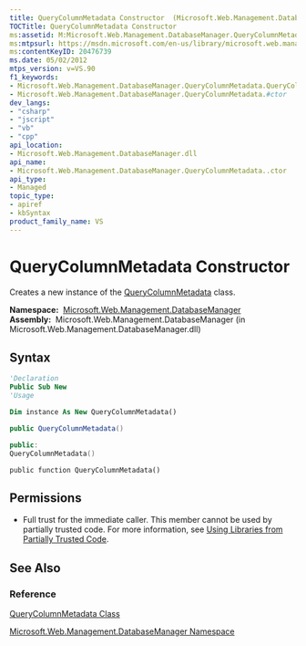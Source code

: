 ```yaml
---
title: QueryColumnMetadata Constructor  (Microsoft.Web.Management.DatabaseManager)
TOCTitle: QueryColumnMetadata Constructor
ms:assetid: M:Microsoft.Web.Management.DatabaseManager.QueryColumnMetadata.#ctor
ms:mtpsurl: https://msdn.microsoft.com/en-us/library/microsoft.web.management.databasemanager.querycolumnmetadata.querycolumnmetadata(v=VS.90)
ms:contentKeyID: 20476739
ms.date: 05/02/2012
mtps_version: v=VS.90
f1_keywords:
- Microsoft.Web.Management.DatabaseManager.QueryColumnMetadata.QueryColumnMetadata
- Microsoft.Web.Management.DatabaseManager.QueryColumnMetadata.#ctor
dev_langs:
- "csharp"
- "jscript"
- "vb"
- "cpp"
api_location:
- Microsoft.Web.Management.DatabaseManager.dll
api_name:
- Microsoft.Web.Management.DatabaseManager.QueryColumnMetadata..ctor
api_type:
- Managed
topic_type:
- apiref
- kbSyntax
product_family_name: VS
---
```


# QueryColumnMetadata Constructor

Creates a new instance of the [QueryColumnMetadata](querycolumnmetadata-class-microsoft-web-management-databasemanager.md) class.

**Namespace:**  [Microsoft.Web.Management.DatabaseManager](microsoft-web-management-databasemanager-namespace.md)  
**Assembly:**  Microsoft.Web.Management.DatabaseManager (in Microsoft.Web.Management.DatabaseManager.dll)

## Syntax

```vb
'Declaration
Public Sub New
'Usage

Dim instance As New QueryColumnMetadata()
```

```csharp
public QueryColumnMetadata()
```

```cpp
public:
QueryColumnMetadata()
```

```jscript
public function QueryColumnMetadata()
```

## Permissions

  - Full trust for the immediate caller. This member cannot be used by partially trusted code. For more information, see [Using Libraries from Partially Trusted Code](https://msdn.microsoft.com/library/8skskf63).

## See Also

### Reference

[QueryColumnMetadata Class](querycolumnmetadata-class-microsoft-web-management-databasemanager.md)

[Microsoft.Web.Management.DatabaseManager Namespace](microsoft-web-management-databasemanager-namespace.md)

